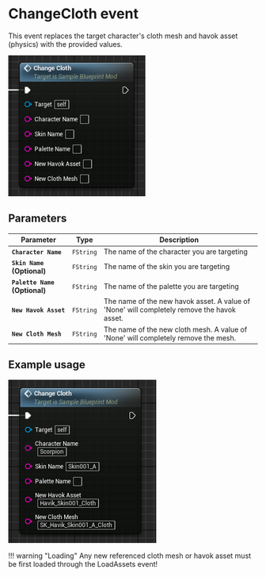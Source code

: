 # ChangeCloth event
This event replaces the target character's cloth mesh and havok asset (physics) with the provided values.

![ChangeCloth](changecloth.png)

## Parameters

| Parameter | Type | Description |
|-----------|------|-------------|
| **`Character Name`** | `FString` | The name of the character you are targeting |
| **`Skin Name` (Optional)** | `FString` | The name of the skin you are targeting |
| **`Palette Name` (Optional)** | `FString` | The name of the palette you are targeting |
| **`New Havok Asset`** | `FString` | The name of the new havok asset. A value of 'None' will completely remove the havok asset. |
| **`New Cloth Mesh`** | `FString` | The name of the new cloth mesh. A value of 'None' will completely remove the mesh. |

## Example usage
![Example](example.png)

!!! warning "Loading"
	Any new referenced cloth mesh or havok asset must be first loaded through the LoadAssets event!